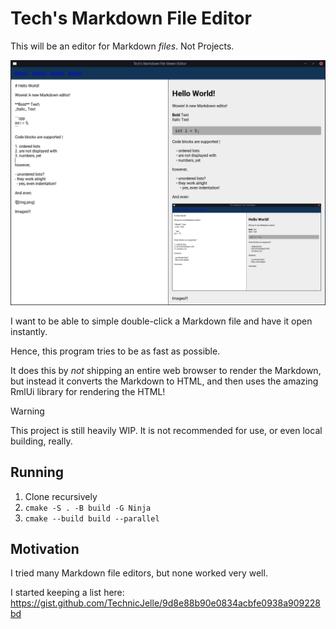 # Tech's Markdown File Editor

This will be an editor for Markdown _files_.
Not Projects.

![](.github/readme_assets/demo.png)

I want to be able to simple double-click a Markdown file and have it open instantly.

Hence, this program tries to be as fast as possible.

It does this by _not_ shipping an entire web browser to render the Markdown,
but instead it converts the Markdown to HTML,
and then uses the amazing RmlUi library for rendering the HTML!

> [!WARNING]  
> This project is still heavily WIP.
> It is not recommended for use, or even local building, really.

## Running

1. Clone recursively
2. `cmake -S . -B build -G Ninja`
3. `cmake --build build --parallel`

## Motivation

I tried many Markdown file editors, but none worked very well.

I started keeping a list here: https://gist.github.com/TechnicJelle/9d8e88b90e0834acbfe0938a909228bd
